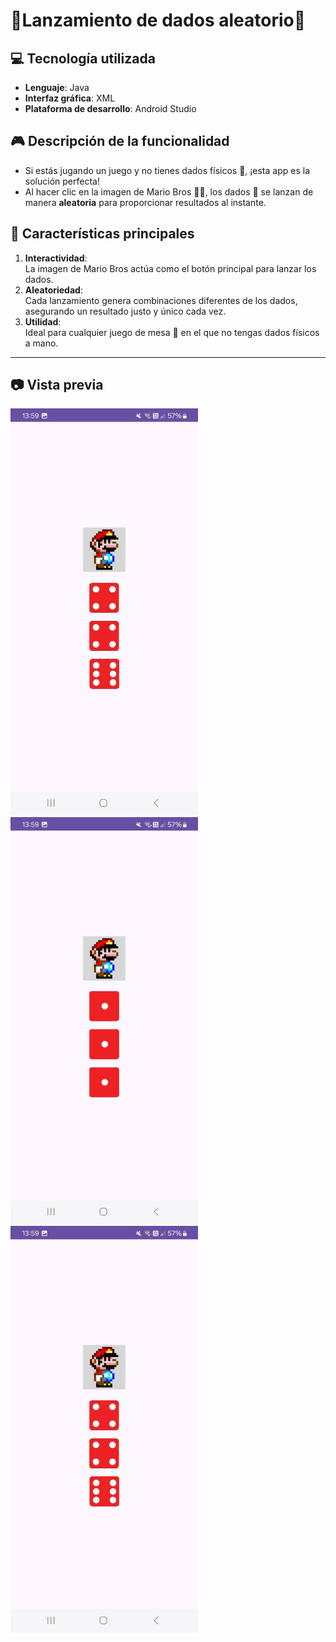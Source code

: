 # 🌟Lanzamiento de dados aleatorio🎲

## 💻 Tecnología utilizada
- **Lenguaje**: Java  
- **Interfaz gráfica**: XML  
- **Plataforma de desarrollo**: Android Studio  

## 🎮 Descripción de la funcionalidad
- Si estás jugando un juego y no tienes dados físicos 🎲, ¡esta app es la solución perfecta!  
- Al hacer clic en la imagen de Mario Bros 👨‍🎤, los dados 🎲 se lanzan de manera **aleatoria** para proporcionar resultados al instante.

## 🎯 Características principales
1. **Interactividad**:  
   La imagen de Mario Bros actúa como el botón principal para lanzar los dados.  
2. **Aleatoriedad**:  
   Cada lanzamiento genera combinaciones diferentes de los dados, asegurando un resultado justo y único cada vez.   
3. **Utilidad**:  
   Ideal para cualquier juego de mesa 🎲 en el que no tengas dados físicos a mano.
---

## 📷 Vista previa 

<div>
  
  <img src="https://github.com/Franciscaii/RandomDiceMarioApp/blob/main/WhatsApp%20Image%202025-01-19%20at%2013.59.32.jpeg" alt="Captura de pantalla" width="300"/>
  <img src="https://github.com/Franciscaii/RandomDiceMarioApp/blob/main/WhatsApp%20Image%202025-01-19%20at%2013.59.32%20(2).jpeg" alt="Captura de pantalla" width="300"/>
  <img src="https://github.com/Franciscaii/RandomDiceMarioApp/blob/main/WhatsApp%20Image%202025-01-19%20at%2013.59.32.jpeg" alt="Captura de pantalla" width="300"/>

<div>
